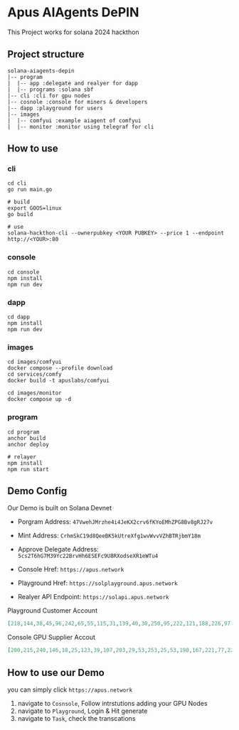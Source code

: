 # Apus AIAgents DePIN

This Project works for solana 2024 hackthon

## Project structure

```
solana-aiagents-depin
|-- program
|  |-- app :delegate and realyer for dapp
|  |-- programs :solana sbf
|-- cli :cli for gpu nodes
|-- cosnole :console for miners & developers
|-- dapp :playground for users
|-- images
|  |-- comfyui :example aiagent of comfyui
|  |-- monitor :monitor using telegraf for cli
```

## How to use

### cli

```shell
cd cli
go run main.go

# build
export GOOS=linux
go build

# use
solana-hackthon-cli --ownerpubkey <YOUR PUBKEY> --price 1 --endpoint http://<YOUR>:80
```

### console

```shell
cd console
npm install
npm run dev
```

### dapp

```shell
cd dapp
npm install
npm run dev
```

### images

```shell
cd images/comfyui
docker compose --profile download
cd services/comfy
docker build -t apuslabs/comfyui
```

```shell
cd images/monitor
docker compose up -d
```

### program

```shell
cd program
anchor build
anchor deploy

# relayer
npm install
npm run start
```

## Demo Config

Our Demo is built on Solana Devnet

- Porgram Address: `47VwehJMrzhe4i4JeKX2crv6fKYoEMhZPG8Bv8gRJ27v`
- Mint Address: `CrhmSkC19d8QeeBK5kUtreXfg1wvWvvVZhBTRjbmY18m`
- Approve Delegate Address: `5cs2T6hG7M39Yc22BrvHh6ESEFc9U8RXodseXR1eWTu4`

- Console Href: `https://apus.network`
- Playground Href: `https://solplayground.apus.network`
- Realyer API Endpoint: `https://solapi.apus.network`

Playground Customer Account

```json
[218,144,38,45,96,242,65,55,115,31,139,40,30,250,95,222,121,188,226,97,51,61,255,151,121,81,103,183,211,48,131,206,153,211,127,82,216,62,80,182,67,48,245,91,113,68,220,139,163,157,18,86,174,109,185,31,37,95,226,237,98,200,3,172]
```

Console GPU Supplier Accout

```json
[200,215,240,146,18,25,123,39,107,203,29,53,253,25,53,190,167,221,77,229,225,84,140,127,7,223,215,79,176,127,222,242,148,25,186,50,80,25,26,27,212,178,172,86,232,123,91,220,124,117,66,12,186,62,207,86,145,178,142,193,79,19,159,91]
```

## How to use our Demo

you can simply click `https://apus.network`

1. navigate to `Cosnsole`, Follow intrstutions adding your GPU Nodes
2. navigate to `Playground`, Login & Hit generate
3. navigate to `Task`, check the transcations